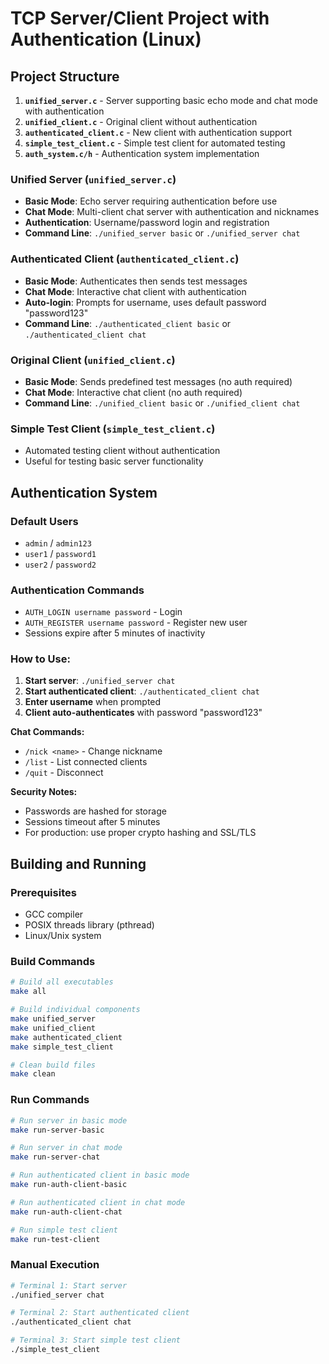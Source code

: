 # TCP Server/Client Project with Authentication (Linux)

## Project Structure

1. **`unified_server.c`** - Server supporting basic echo mode and chat mode with authentication
2. **`unified_client.c`** - Original client without authentication
3. **`authenticated_client.c`** - New client with authentication support
4. **`simple_test_client.c`** - Simple test client for automated testing
5. **`auth_system.c/h`** - Authentication system implementation

### Unified Server (`unified_server.c`)
- **Basic Mode**: Echo server requiring authentication before use
- **Chat Mode**: Multi-client chat server with authentication and nicknames
- **Authentication**: Username/password login and registration
- **Command Line**: `./unified_server basic` or `./unified_server chat`

### Authenticated Client (`authenticated_client.c`)
- **Basic Mode**: Authenticates then sends test messages
- **Chat Mode**: Interactive chat client with authentication
- **Auto-login**: Prompts for username, uses default password "password123"
- **Command Line**: `./authenticated_client basic` or `./authenticated_client chat`

### Original Client (`unified_client.c`)
- **Basic Mode**: Sends predefined test messages (no auth required)
- **Chat Mode**: Interactive chat client (no auth required)
- **Command Line**: `./unified_client basic` or `./unified_client chat`

### Simple Test Client (`simple_test_client.c`)
- Automated testing client without authentication
- Useful for testing basic server functionality

## Authentication System

### Default Users
- `admin` / `admin123`
- `user1` / `password1` 
- `user2` / `password2`

### Authentication Commands
- `AUTH_LOGIN username password` - Login
- `AUTH_REGISTER username password` - Register new user
- Sessions expire after 5 minutes of inactivity

### How to Use:
1. **Start server**: `./unified_server chat`
2. **Start authenticated client**: `./authenticated_client chat`
3. **Enter username** when prompted
4. **Client auto-authenticates** with password "password123"

**Chat Commands:**
- `/nick <name>` - Change nickname
- `/list` - List connected clients  
- `/quit` - Disconnect

**Security Notes:**
- Passwords are hashed for storage
- Sessions timeout after 5 minutes
- For production: use proper crypto hashing and SSL/TLS

## Building and Running

### Prerequisites
- GCC compiler
- POSIX threads library (pthread)
- Linux/Unix system

### Build Commands
```bash
# Build all executables
make all

# Build individual components
make unified_server
make unified_client
make authenticated_client
make simple_test_client

# Clean build files
make clean
```

### Run Commands
```bash
# Run server in basic mode
make run-server-basic

# Run server in chat mode
make run-server-chat

# Run authenticated client in basic mode
make run-auth-client-basic

# Run authenticated client in chat mode
make run-auth-client-chat

# Run simple test client
make run-test-client
```

### Manual Execution
```bash
# Terminal 1: Start server
./unified_server chat

# Terminal 2: Start authenticated client
./authenticated_client chat

# Terminal 3: Start simple test client
./simple_test_client
``` 